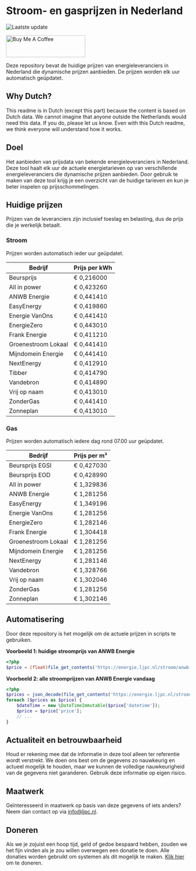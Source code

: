 # Stroom- en gasprijzen in Nederland

![Laatste update](https://img.shields.io/badge/laatste%20update-2024--11--12%2018%3A00%20CET-brightgreen)

<a href="https://www.buymeacoffee.com/Lars-" target="_blank"><img src="https://cdn.buymeacoffee.com/buttons/v2/default-orange.png" alt="Buy Me A Coffee" height="60" style="height: 60px !important;width: 217px !important;" ></a>

Deze repository bevat de huidige prijzen van energieleveranciers in Nederland die dynamische prijzen aanbieden. De prijzen worden elk uur automatisch geüpdatet.

## Why Dutch?

This readme is in Dutch (except this part) because the content is based on Dutch data. We cannot imagine that anyone outside the Netherlands would need this data. If you do, please let us know. Even with this Dutch readme, we think
everyone will understand how it works.

## Doel

Het aanbieden van prijsdata van bekende energieleveranciers in Nederland. Deze tool haalt elk uur de actuele energietarieven op van verschillende energieleveranciers die dynamische prijzen aanbieden. Door gebruik te maken van deze tool
krijg je een overzicht van de huidige tarieven en kun je beter inspelen op prijsschommelingen.

## Huidige prijzen

Prijzen van de leveranciers zijn inclusief toeslag en belasting, dus de prijs die je werkelijk betaalt.

### Stroom

Prijzen worden automatisch ieder uur geüpdatet.

 Bedrijf | Prijs per kWh 
---------|---------------
Beursprijs | € 0,216000
All in power | € 0,423260
ANWB Energie | € 0,441410
EasyEnergy | € 0,419860
Energie VanOns | € 0,441410
EnergieZero | € 0,443010
Frank Energie | € 0,411210
Groenestroom Lokaal | € 0,441410
Mijndomein Energie | € 0,441410
NextEnergy | € 0,412910
Tibber | € 0,414790
Vandebron | € 0,414890
Vrij op naam | € 0,413010
ZonderGas | € 0,441410
Zonneplan | € 0,413010


### Gas

Prijzen worden automatisch iedere dag rond 07.00 uur geüpdatet.

 Bedrijf | Prijs per m³ 
---------|--------------
Beursprijs EGSI | € 0,427030
Beursprijs EOD | € 0,428990
All in power | € 1,329836
ANWB Energie | € 1,281256
EasyEnergy | € 1,349196
Energie VanOns | € 1,281256
EnergieZero | € 1,282146
Frank Energie | € 1,304418
Groenestroom Lokaal | € 1,281256
Mijndomein Energie | € 1,281256
NextEnergy | € 1,281146
Vandebron | € 1,328766
Vrij op naam | € 1,302046
ZonderGas | € 1,281256
Zonneplan | € 1,302146


## Automatisering

Door deze repository is het mogelijk om de actuele prijzen in scripts te gebruiken.

**Voorbeeld 1: huidige stroomprijs van ANWB Energie**

```php
<?php
$price = (float)file_get_contents('https://energie.ljpc.nl/stroom/anwb-energie-nu.txt');

```

**Voorbeeld 2: alle stroomprijzen van ANWB Energie vandaag**

```php
<?php
$prices = json_decode(file_get_contents('https://energie.ljpc.nl/stroom/all-in-power-vandaag.json'),true);
foreach ($prices as $price) {
    $dateTime = new \DateTimeImmutable($price['datetime']);
    $price = $price['price'];
    // ...
}
```

## Actualiteit en betrouwbaarheid

Houd er rekening mee dat de informatie in deze tool alleen ter referentie wordt verstrekt. We doen ons best om de gegevens zo nauwkeurig en actueel mogelijk te houden, maar we kunnen de volledige nauwkeurigheid van de gegevens niet
garanderen. Gebruik deze informatie op eigen risico.

## Maatwerk

Geïnteresseerd in maatwerk op basis van deze gegevens of iets anders? Neem dan contact op
via [info@ljpc.nl](mailto:info@ljpc.nl?subject=Energie%20prijzen).

## Doneren

Als we je zojuist een hoop tijd, geld of gedoe bespaard hebben, zouden we het fijn vinden als je zou willen overwegen een
donatie te doen. Alle donaties worden gebruikt om systemen als dit mogelijk te
maken. [Klik hier](https://www.buymeacoffee.com/Lars-) om te doneren.
